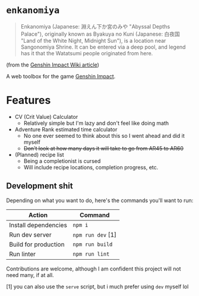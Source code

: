 # `enkanomiya`
> Enkanomiya (Japanese: 淵えん下か宮のみや "Abyssal Depths Palace"), originally known as Byakuya no Kuni (Japanese: 白夜国 "Land of the White Night, Midnight Sun"), is a location near Sangonomiya Shrine. It can be entered via a deep pool, and legend has it that the Watatsumi people originated from here.

(from the [Genshin Impact Wiki article](https://genshin-impact.fandom.com/wiki/Enkanomiya))

A web toolbox for the game [Genshin Impact](https://genshin.mihoyo.com).

# Features
- CV (Crit Value) Calculator
  - Relatively simple but I'm lazy and don't feel like doing math
- Adventure Rank estimated time calculator
  - No one ever seemed to think about this so I went ahead and did it myself
  - ~~Don't look at how many days it will take to go from AR45 to AR60~~
- (Planned) recipe list
  - Being a completionist is cursed
  - Will include recipe locations, completion progress, etc.

## Development shit

Depending on what you want to do, here's the commands you'll want to run:

|Action               |Command             |
|---------------------|--------------------|
|Install dependencies | `npm i`            |
|Run dev server       | `npm run dev` [1]  |
|Build for production | `npm run build`    |
|Run linter           | `npm run lint`     |

Contributions are welcome, although I am confident this project will not need many, if at all.

[1] you can also use the `serve` script, but i much prefer using `dev` myself lol